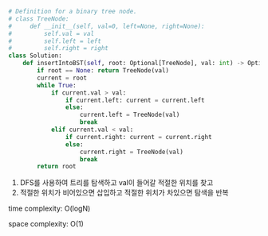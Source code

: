 ```python
# Definition for a binary tree node.
# class TreeNode:
#     def __init__(self, val=0, left=None, right=None):
#         self.val = val
#         self.left = left
#         self.right = right
class Solution:
    def insertIntoBST(self, root: Optional[TreeNode], val: int) -> Optional[TreeNode]:
        if root == None: return TreeNode(val)
        current = root
        while True:
            if current.val > val:
                if current.left: current = current.left
                else: 
                    current.left = TreeNode(val)
                    break
            elif current.val < val:
                if current.right: current = current.right
                else:
                    current.right = TreeNode(val)
                    break
        return root
```

1. DFS를 사용하여 트리를 탐색하고 val이 들어갈 적절한 위치를 찾고
2. 적절한 위치가 비어있으면 삽입하고 적절한 위치가 차있으면 탐색을 반복

time complexity: O(logN)

space complexity: O(1)
